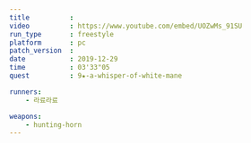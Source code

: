 ```yaml
---
title          :
video          : https://www.youtube.com/embed/UOZwMs_91SU
run_type       : freestyle
platform       : pc
patch_version  : 
date           : 2019-12-29
time           : 03'33"05
quest          : 9★-a-whisper-of-white-mane

runners:
    - 라료라료

weapons:
    - hunting-horn
---
```

